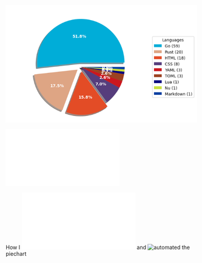 ![Weekly Commit Distribution Per Language](./commit_distribution.png?beep-boop-13)

![Resume / CV](./cv-master.pdf)

How I ![created](./analyze_contributions.py) and ![automated](./.github/workflows/weekly_contributions.yml) the piechart
